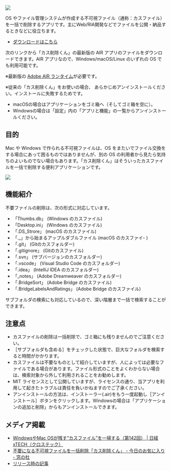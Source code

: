 ![](http://clockmaker.jp/blog/wp-content/uploads/2010/08/100830_refuse_01.jpg)

OS やファイル管理システムが作成する不可視ファイル（通称：カスファイル）を一括で削除するアプリです。主にWeb/RIA開発などでファイルを公開・納品するときなどに役立ちます。

- [ダウンロードはこちら](https://github.com/ics-creative/project-refuse-deleter-air/blob/master/RefuseDeleter/air/RefuseDeleter_0.5.0_alpha2.air?raw=true)


次のリンクから「カス削除くん」の最新版の AIR アプリのファイルをダウンロードできます。AIR アプリなので、Windows/macOS/Linux のいずれの OS でも利用可能です。

※最新版の [Adobe AIR ランタイム](http://www.adobe.com/go/getair/)が必要です。


※従来の「カス削除くん」をお使いの場合、
あらかじめアンインストールください。インストールに失敗するためです。

- macOSの場合はアプリケーションをゴミ箱へ（そしてゴミ箱を空に）。
- Windowsの場合は「設定」内の「アプリと機能」の一覧からアンインストールください。

## 目的

Mac や Windows で作られる不可視ファイルは、OS をまたいでファイル交換をする場合にあって困るものではありませんが、別の OS の利用者から見たら気持ちのよいものでない場合もあります。「カス削除くん」はそういったカスファイルを一括で削除する便利アプリケーションです。

![](http://clockmaker.jp/blog/wp-content/uploads/2010/08/100830_refuse_02.jpg)

## 機能紹介

不要ファイルの削除は、次の形式に対応しています。

- 「Thumbs.db」 (Windows のカスファイル)
- 「Desktop.ini」 (Windows のカスファイル)
- 「.DS_Strore」 (macOS のカスファイル)
- 「._」から始まるアップルダブルファイル (macOS のカスファイ- )
- 「.git」 (Gitのカスフォルダー)
- 「.gitignore」 (Gitのカスファイル)
- 「.svn」 (サブバージョンのカスフォルダー)
- 「.vscode」 (Visual Studio Code のカスフォルダー)
- 「.idea」 (IntelliJ IDEA のカスフォルダー)
- 「_notes」 (Adobe Dreamweaver のカスフォルダー)
- 「.BridgeSort」 (Adobe Bridge のカスファイル)
- 「.BridgeLabelsAndRatings」 (Adobe Bridge のカスファイル)

サブフォルダの検索にも対応しているので、深い階層まで一括で検索することができます。

## 注意点

- カスファイルの削除は一括削除で、ゴミ箱にも残りませんのでご注意ください。
- ［サブフォルダも含める］をチェックした状態で、巨大なフォルダを検索すると時間がかかります。
- カスファイルは不要なものとして紹介していますが、人によっては必要なファイルである場合があります。ファイル形式のことをよくわからない場合は、検索対象から外して利用されることをお勧めします。
- MIT ライセンスとして公開していますが、ライセンスの通り、当アプリを利用して起きたトラブルは責任を負いかねますのでご了承ください。
- アンインストールの方法は、インストーラー(.air)をもう一度起動し［アンインストール］ボタンをクリックします。Windowsの場合は「アプリケーションの追加と削除」からもアンインストールできます。

## メディア掲載

- [WindowsやMac OSが残す“カスファイル”を一掃する（第142回） \| 日経 xTECH（クロステック）](https://tech.nikkeibp.co.jp/it/pc/article/special/20101108/1028379/)
- [不要になる不可視ファイルを一括削除「カス削除くん」 \- 今日のお気に入り \- 窓の杜](https://forest.watch.impress.co.jp/docs/serial/okiniiri/398205.html)
- [リリース時の記事](http://clockmaker.jp/blog/2010/08/refusedeleter/)
